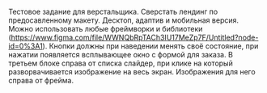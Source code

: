 Тестовое задание для верстальщика.
Сверстать лендинг по предосавленному макету. Десктоп, адаптив и мобильная версия.
Можно использовать любые фреймворки и библиотеки (https://www.figma.com/file/WWNQbRpTACh3IU17MeZp7F/Untitled?node-id=0%3A1). 
Кнопки должны при наведении менять своё состояние, при нажатии появляется всплывающее окно с формой для заказа.
В третьем блоке справа от списка слайдер, при клике на который разворвачивается изображение на весь экран. Изображения для него справа от фрейма.
